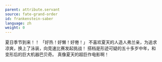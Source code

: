 ```yaml
---
parent: attribute.servant
source: fate-grand-order
id: frankenstein-saber
language: zh
weight: 0
---
```


夏日季节到来！！
「好热！好懒！好倦！」
不喜欢夏天的人造人弗兰亲，为追求凉爽，换上了泳装，向竞速比赛发起挑战！
搭档是形迹可疑的五十多岁中年，和变形后的巨大机器巴贝奇。
真像夏天的超巨作电影啊！
